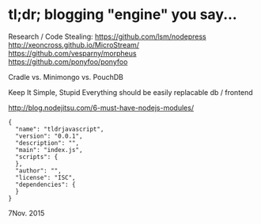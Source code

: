 # tl;dr; blogging "engine" you say...

Research / Code Stealing:
https://github.com/lsm/nodepress
http://xeoncross.github.io/MicroStream/
https://github.com/vesparny/morpheus
https://github.com/ponyfoo/ponyfoo


Cradle vs. Minimongo vs. PouchDB

Keep It Simple, Stupid
Everything should be easily replacable
db / frontend


http://blog.nodejitsu.com/6-must-have-nodejs-modules/


    {
      "name": "tldrjavascript",
      "version": "0.0.1",
      "description": "",
      "main": "index.js",
      "scripts": {
      },
      "author": "",
      "license": "ISC",
      "dependencies": {
      }
    }

    
7Nov. 2015

